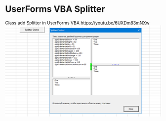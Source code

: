 # UserForms VBA Splitter
 Class add Splitter in UserForms VBA
https://youtu.be/6UXDm83mNXw
[![Use Tools Macro Tools VBA](https://github.com/vbatools/UserForms-VBA-Splitter/blob/main/MSplitter.png)](https://youtu.be/6UXDm83mNXw)

